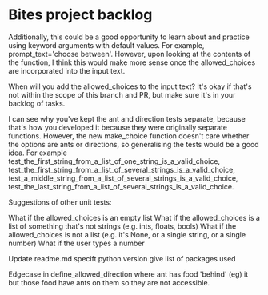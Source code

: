 # Bites project backlog

Additionally, this could be a good opportunity to learn about and practice using keyword arguments with default values. For example, prompt_text='choose between'. However, upon looking at the contents of the function, I think this would make more sense once the allowed_choices are incorporated into the input text.

When will you add the allowed_choices to the input text? It's okay if that's not within the scope of this branch and PR, but make sure it's in your backlog of tasks.

I can see why you've kept the ant and direction tests separate, because that's how you developed it because they were originally separate functions. However, the new make_choice function doesn't care whether the options are ants or directions, so generalising the tests would be a good idea. For example test_the_first_string_from_a_list_of_one_string_is_a_valid_choice, test_the_first_string_from_a_list_of_several_strings_is_a_valid_choice, test_a_middle_string_from_a_list_of_several_strings_is_a_valid_choice, test_the_last_string_from_a_list_of_several_strings_is_a_valid_choice.

Suggestions of other unit tests:

What if the allowed_choices is an empty list
What if the allowed_choices is a list of something that's not strings (e.g. ints, floats, bools)
What if the allowed_choices is not a list (e.g. it's None, or a single string, or a single number)
What if the user types a number

Update readme.md
  specift python version
  give list of packages used

Edgecase in define_allowed_direction where ant has food 'behind' (eg) it but those food have ants on them so they are not accessible.